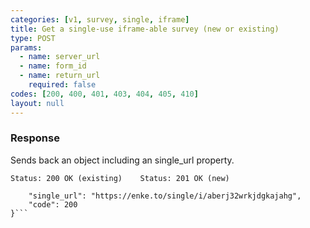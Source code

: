 ```yaml
---
categories: [v1, survey, single, iframe]
title: Get a single-use iframe-able survey (new or existing)
type: POST
params: 
  - name: server_url 
  - name: form_id
  - name: return_url
    required: false
codes: [200, 400, 401, 403, 404, 405, 410]
layout: null
---
```


### Response

Sends back an object including an single_url property.

```Status: 200 OK (existing)    Status: 201 OK (new)```
```{
    "single_url": "https://enke.to/single/i/aberj32wrkjdgkajahg",
    "code": 200
}```
